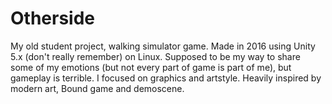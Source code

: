 # Otherside
My old student project, walking simulator game. Made in 2016 using Unity 5.x (don't really remember) on Linux.
Supposed to be my way to share some of my emotions (but not every part of game is part of me), but gameplay is terrible.
I focused on graphics and artstyle. Heavily inspired by modern art, Bound game and demoscene.
